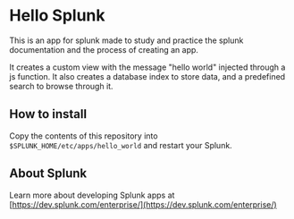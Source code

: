 # Hello Splunk

This is an app for splunk made to study and practice the splunk documentation and the process of creating an app.

It creates a custom view with the message "hello world" injected through a js function.
It also creates a database index to store data, and a predefined search to browse through it.

## How to install
Copy the contents of this repository into `$SPLUNK_HOME/etc/apps/hello_world` and restart your Splunk.

## About Splunk

Learn more about developing Splunk apps at [https://dev.splunk.com/enterprise/](https://dev.splunk.com/enterprise/)